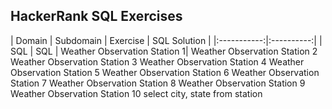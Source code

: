 HackerRank SQL Exercises
---

|   Domain    |  Subdomain | Exercise | SQL Solution |
|:-----------:|:----------:|
| SQL | SQL | Weather Observation Station 1|
Weather Observation Station 2
Weather Observation Station 3
Weather Observation Station 4
Weather Observation Station 5
Weather Observation Station 6
Weather Observation Station 7
Weather Observation Station 8
Weather Observation Station 9
Weather Observation Station 10
select city, state from station
